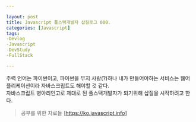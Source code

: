 ```yaml
---

layout: post
title: Javascript 풀스택개발자 삽질로그 000.
categories: [Javascript]
tags: 
-Devlog
-Javascript
-DevStudy
-FullStack

---
```


주력 언어는 파이썬이고, 파이썬을 무지 사랑(?)하나 내가 만들어야하는 서비스는 웹어플리케이션이라 자바스크립트도 해야할 것 같다. 
<br>자바스크립트 병아리인고로 제대로 된 풀스택개발자가 되기위해 삽질을 시작하려고 한다.

> 공부를 위한 자료들
[https://ko.javascript.info]

